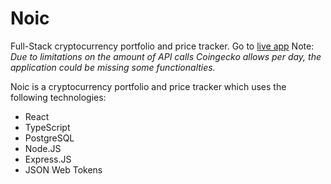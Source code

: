 # Noic
Full-Stack cryptocurrency portfolio and price tracker.
Go to [live app](https://noic-matthew-08.vercel.app/)
Note:  *Due to limitations on the amount of API calls Coingecko allows per day, the application could be missing some functionalties.*


Noic is a cryptocurrency portfolio and price tracker which uses the following technologies:

- React
- TypeScript
- PostgreSQL
- Node.JS
- Express.JS
- JSON Web Tokens

